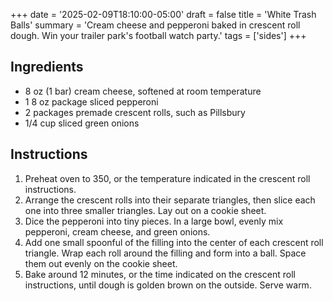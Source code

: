 +++
date = '2025-02-09T18:10:00-05:00'
draft = false
title = 'White Trash Balls'
summary = 'Cream cheese and pepperoni baked in crescent roll dough. Win your trailer park's football watch party.'
tags = ['sides']
+++
## Ingredients

- 8 oz (1 bar) cream cheese, softened at room temperature
- 1 8 oz package sliced pepperoni 
- 2 packages premade crescent rolls, such as Pillsbury
- 1/4 cup sliced green onions

## Instructions

1. Preheat oven to 350, or the temperature indicated in the crescent roll instructions.
2. Arrange the crescent rolls into their separate triangles, then slice each one into three smaller triangles. Lay out on a cookie sheet.
3. Dice the pepperoni into tiny pieces. In a large bowl, evenly mix pepperoni, cream cheese, and green onions. 
4. Add one small spoonful of the filling into the center of each crescent roll triangle. Wrap each roll around the filling and form into a ball. Space them out evenly on the cookie sheet.
5. Bake around 12 minutes, or the time indicated on the crescent roll instructions, until dough is golden brown on the outside. Serve warm.
